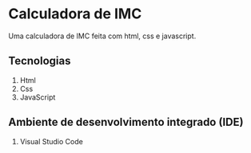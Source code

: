 # Calculadora de IMC

Uma calculadora de IMC feita com html, css e javascript.

## Tecnologias

1. Html
2. Css
3. JavaScript

## Ambiente de desenvolvimento integrado (IDE)

1. Visual Studio Code

